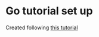 # Go tutorial set up
Created following [this tutorial](https://skglenn07.github.io/comp423-course-notes/tutorials/go-setup/)